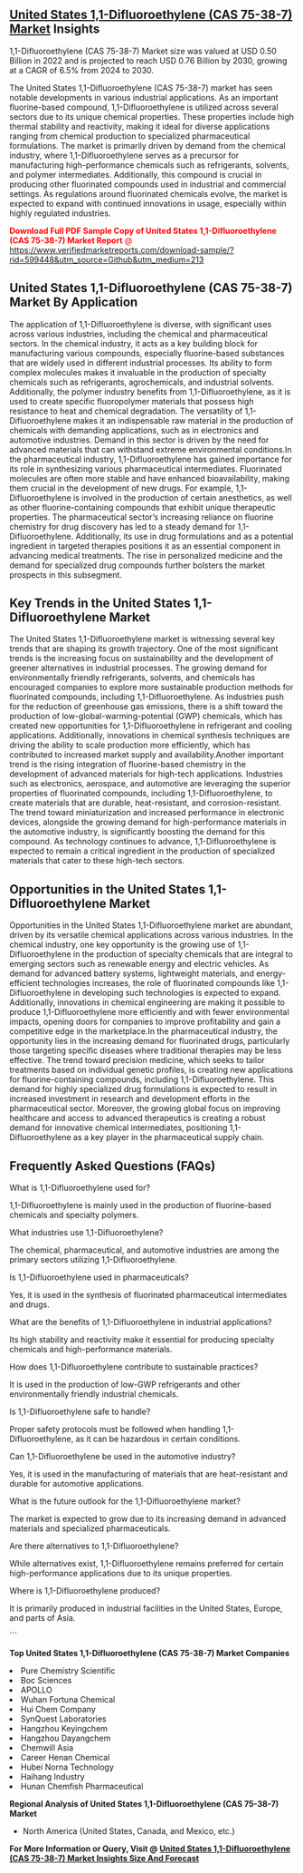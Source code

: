 <h2><a href="https://www.verifiedmarketreports.com/download-sample/?rid=599448&amp;utm_source=Github&amp;utm_medium=213" target="_blank">United States 1,1-Difluoroethylene (CAS 75-38-7) Market</a> Insights</h2><p>1,1-Difluoroethylene (CAS 75-38-7) Market size was valued at USD 0.50 Billion in 2022 and is projected to reach USD 0.76 Billion by 2030, growing at a CAGR of 6.5% from 2024 to 2030.</p><p><p>The United States 1,1-Difluoroethylene (CAS 75-38-7) market has seen notable developments in various industrial applications. As an important fluorine-based compound, 1,1-Difluoroethylene is utilized across several sectors due to its unique chemical properties. These properties include high thermal stability and reactivity, making it ideal for diverse applications ranging from chemical production to specialized pharmaceutical formulations. The market is primarily driven by demand from the chemical industry, where 1,1-Difluoroethylene serves as a precursor for manufacturing high-performance chemicals such as refrigerants, solvents, and polymer intermediates. Additionally, this compound is crucial in producing other fluorinated compounds used in industrial and commercial settings. As regulations around fluorinated chemicals evolve, the market is expected to expand with continued innovations in usage, especially within highly regulated industries. <p><span class=""><span style="color: #ff0000;"><strong>Download Full PDF Sample Copy of United States 1,1-Difluoroethylene (CAS 75-38-7) Market Report</strong> @ </span><a href="https://www.verifiedmarketreports.com/download-sample/?rid=599448&amp;utm_source=Github&amp;utm_medium=213" target="_blank">https://www.verifiedmarketreports.com/download-sample/?rid=599448&amp;utm_source=Github&amp;utm_medium=213</a></span></p></p><h2>United States 1,1-Difluoroethylene (CAS 75-38-7) Market By Application</h2><p>The application of 1,1-Difluoroethylene is diverse, with significant uses across various industries, including the chemical and pharmaceutical sectors. In the chemical industry, it acts as a key building block for manufacturing various compounds, especially fluorine-based substances that are widely used in different industrial processes. Its ability to form complex molecules makes it invaluable in the production of specialty chemicals such as refrigerants, agrochemicals, and industrial solvents. Additionally, the polymer industry benefits from 1,1-Difluoroethylene, as it is used to create specific fluoropolymer materials that possess high resistance to heat and chemical degradation. The versatility of 1,1-Difluoroethylene makes it an indispensable raw material in the production of chemicals with demanding applications, such as in electronics and automotive industries. Demand in this sector is driven by the need for advanced materials that can withstand extreme environmental conditions.In the pharmaceutical industry, 1,1-Difluoroethylene has gained importance for its role in synthesizing various pharmaceutical intermediates. Fluorinated molecules are often more stable and have enhanced bioavailability, making them crucial in the development of new drugs. For example, 1,1-Difluoroethylene is involved in the production of certain anesthetics, as well as other fluorine-containing compounds that exhibit unique therapeutic properties. The pharmaceutical sector’s increasing reliance on fluorine chemistry for drug discovery has led to a steady demand for 1,1-Difluoroethylene. Additionally, its use in drug formulations and as a potential ingredient in targeted therapies positions it as an essential component in advancing medical treatments. The rise in personalized medicine and the demand for specialized drug compounds further bolsters the market prospects in this subsegment.<h2>Key Trends in the United States 1,1-Difluoroethylene Market</h2><p>The United States 1,1-Difluoroethylene market is witnessing several key trends that are shaping its growth trajectory. One of the most significant trends is the increasing focus on sustainability and the development of greener alternatives in industrial processes. The growing demand for environmentally friendly refrigerants, solvents, and chemicals has encouraged companies to explore more sustainable production methods for fluorinated compounds, including 1,1-Difluoroethylene. As industries push for the reduction of greenhouse gas emissions, there is a shift toward the production of low-global-warming-potential (GWP) chemicals, which has created new opportunities for 1,1-Difluoroethylene in refrigerant and cooling applications. Additionally, innovations in chemical synthesis techniques are driving the ability to scale production more efficiently, which has contributed to increased market supply and availability.Another important trend is the rising integration of fluorine-based chemistry in the development of advanced materials for high-tech applications. Industries such as electronics, aerospace, and automotive are leveraging the superior properties of fluorinated compounds, including 1,1-Difluoroethylene, to create materials that are durable, heat-resistant, and corrosion-resistant. The trend toward miniaturization and increased performance in electronic devices, alongside the growing demand for high-performance materials in the automotive industry, is significantly boosting the demand for this compound. As technology continues to advance, 1,1-Difluoroethylene is expected to remain a critical ingredient in the production of specialized materials that cater to these high-tech sectors.<h2>Opportunities in the United States 1,1-Difluoroethylene Market</h2><p>Opportunities in the United States 1,1-Difluoroethylene market are abundant, driven by its versatile chemical applications across various industries. In the chemical industry, one key opportunity is the growing use of 1,1-Difluoroethylene in the production of specialty chemicals that are integral to emerging sectors such as renewable energy and electric vehicles. As demand for advanced battery systems, lightweight materials, and energy-efficient technologies increases, the role of fluorinated compounds like 1,1-Difluoroethylene in developing such technologies is expected to expand. Additionally, innovations in chemical engineering are making it possible to produce 1,1-Difluoroethylene more efficiently and with fewer environmental impacts, opening doors for companies to improve profitability and gain a competitive edge in the marketplace.In the pharmaceutical industry, the opportunity lies in the increasing demand for fluorinated drugs, particularly those targeting specific diseases where traditional therapies may be less effective. The trend toward precision medicine, which seeks to tailor treatments based on individual genetic profiles, is creating new applications for fluorine-containing compounds, including 1,1-Difluoroethylene. This demand for highly specialized drug formulations is expected to result in increased investment in research and development efforts in the pharmaceutical sector. Moreover, the growing global focus on improving healthcare and access to advanced therapeutics is creating a robust demand for innovative chemical intermediates, positioning 1,1-Difluoroethylene as a key player in the pharmaceutical supply chain.<h2>Frequently Asked Questions (FAQs)</h2><p>What is 1,1-Difluoroethylene used for?</p><p>1,1-Difluoroethylene is mainly used in the production of fluorine-based chemicals and specialty polymers.</p><p>What industries use 1,1-Difluoroethylene?</p><p>The chemical, pharmaceutical, and automotive industries are among the primary sectors utilizing 1,1-Difluoroethylene.</p><p>Is 1,1-Difluoroethylene used in pharmaceuticals?</p><p>Yes, it is used in the synthesis of fluorinated pharmaceutical intermediates and drugs.</p><p>What are the benefits of 1,1-Difluoroethylene in industrial applications?</p><p>Its high stability and reactivity make it essential for producing specialty chemicals and high-performance materials.</p><p>How does 1,1-Difluoroethylene contribute to sustainable practices?</p><p>It is used in the production of low-GWP refrigerants and other environmentally friendly industrial chemicals.</p><p>Is 1,1-Difluoroethylene safe to handle?</p><p>Proper safety protocols must be followed when handling 1,1-Difluoroethylene, as it can be hazardous in certain conditions.</p><p>Can 1,1-Difluoroethylene be used in the automotive industry?</p><p>Yes, it is used in the manufacturing of materials that are heat-resistant and durable for automotive applications.</p><p>What is the future outlook for the 1,1-Difluoroethylene market?</p><p>The market is expected to grow due to its increasing demand in advanced materials and specialized pharmaceuticals.</p><p>Are there alternatives to 1,1-Difluoroethylene?</p><p>While alternatives exist, 1,1-Difluoroethylene remains preferred for certain high-performance applications due to its unique properties.</p><p>Where is 1,1-Difluoroethylene produced?</p><p>It is primarily produced in industrial facilities in the United States, Europe, and parts of Asia.</p>```</p><p><strong>Top United States 1,1-Difluoroethylene (CAS 75-38-7) Market Companies</strong></p><div data-test-id=""><p><li>Pure Chemistry Scientific</li><li> Boc Sciences</li><li> APOLLO</li><li> Wuhan Fortuna Chemical</li><li> Hui Chem Company</li><li> SynQuest Laboratories</li><li> Hangzhou Keyingchem</li><li> Hangzhou Dayangchem</li><li> Chemwill Asia</li><li> Career Henan Chemical</li><li> Hubei Norna Technology</li><li> Haihang Industry</li><li> Hunan Chemfish Pharmaceutical</li></p><div><strong>Regional Analysis of&nbsp;United States 1,1-Difluoroethylene (CAS 75-38-7) Market</strong></div><ul><li dir="ltr"><p dir="ltr">North America&nbsp;(United States, Canada, and Mexico, etc.)</p></li></ul><p><strong>For More Information or Query, Visit @&nbsp;</strong><strong><a href="https://www.verifiedmarketreports.com/product/1-1-difluoroethylene-cas-75-38-7-market/?utm_source=Github&amp;utm_medium=213" target="_blank">United States 1,1-Difluoroethylene (CAS 75-38-7) Market Insights Size And Forecast</a></strong></p></div>
